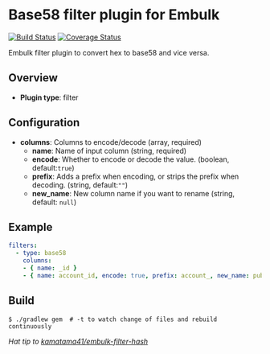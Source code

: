 # Base58 filter plugin for Embulk

[![Build Status](https://travis-ci.org/kfitzgerald/embulk-filter-base58.svg?branch=master)](https://travis-ci.org/kfitzgerald/embulk-filter-base58) [![Coverage Status](https://coveralls.io/repos/github/kfitzgerald/embulk-filter-base58/badge.svg?branch=master)](https://coveralls.io/github/kfitzgerald/embulk-filter-base58?branch=master)

Embulk filter plugin to convert hex to base58 and vice versa.

## Overview

* **Plugin type**: filter

## Configuration

- **columns**: Columns to encode/decode (array, required)
  - **name**: Name of input column (string, required)
  - **encode**: Whether to encode or decode the value. (boolean, default:`true`)
  - **prefix**: Adds a prefix when encoding, or strips the prefix when decoding. (string, default:`""`)
  - **new_name**: New column name if you want to rename (string, default: `null`)

## Example

```yaml
filters:
  - type: base58
    columns:
    - { name: _id }
    - { name: account_id, encode: true, prefix: account_, new_name: public_account_id }
```

## Build

```
$ ./gradlew gem  # -t to watch change of files and rebuild continuously
```

*Hat tip to [kamatama41/embulk-filter-hash](https://github.com/kamatama41/embulk-filter-hash)*